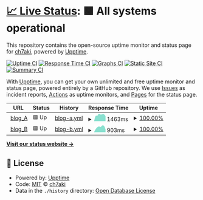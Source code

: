 # [📈 Live Status](https://ch7aki.github.io/status): <!--live status--> **🟩 All systems operational**

This repository contains the open-source uptime monitor and status page for [ch7aki](https://ch7aki.com), powered by [Upptime](https://github.com/upptime/upptime).

[![Uptime CI](https://github.com/ch7aki/status/workflows/Uptime%20CI/badge.svg)](https://github.com/ch7aki/status/actions?query=workflow%3A%22Uptime+CI%22)
[![Response Time CI](https://github.com/ch7aki/status/workflows/Response%20Time%20CI/badge.svg)](https://github.com/ch7aki/status/actions?query=workflow%3A%22Response+Time+CI%22)
[![Graphs CI](https://github.com/ch7aki/status/workflows/Graphs%20CI/badge.svg)](https://github.com/ch7aki/status/actions?query=workflow%3A%22Graphs+CI%22)
[![Static Site CI](https://github.com/ch7aki/status/workflows/Static%20Site%20CI/badge.svg)](https://github.com/ch7aki/status/actions?query=workflow%3A%22Static+Site+CI%22)
[![Summary CI](https://github.com/ch7aki/status/workflows/Summary%20CI/badge.svg)](https://github.com/ch7aki/status/actions?query=workflow%3A%22Summary+CI%22)

With [Upptime](https://upptime.js.org), you can get your own unlimited and free uptime monitor and status page, powered entirely by a GitHub repository. We use [Issues](https://github.com/ch7aki/status/issues) as incident reports, [Actions](https://github.com/ch7aki/status/actions) as uptime monitors, and [Pages](https://ch7aki.github.io/status) for the status page.

<!--start: status pages-->
<!-- This summary is generated by Upptime (https://github.com/upptime/upptime) -->
<!-- Do not edit this manually, your changes will be overwritten -->
<!-- prettier-ignore -->
| URL | Status | History | Response Time | Uptime |
| --- | ------ | ------- | ------------- | ------ |
| <img alt="" src="https://icons.duckduckgo.com/ip3/ch7aki.com.ico" height="13"> [blog_A](https://ch7aki.com) | 🟩 Up | [blog-a.yml](https://github.com/ch7aki/status/commits/HEAD/history/blog-a.yml) | <details><summary><img alt="Response time graph" src="./graphs/blog-a/response-time-week.png" height="20"> 1463ms</summary><br><a href="https://ch7aki.github.io/status/history/blog-a"><img alt="Response time 1658" src="https://img.shields.io/endpoint?url=https%3A%2F%2Fraw.githubusercontent.com%2Fch7aki%2Fstatus%2FHEAD%2Fapi%2Fblog-a%2Fresponse-time.json"></a><br><a href="https://ch7aki.github.io/status/history/blog-a"><img alt="24-hour response time 1152" src="https://img.shields.io/endpoint?url=https%3A%2F%2Fraw.githubusercontent.com%2Fch7aki%2Fstatus%2FHEAD%2Fapi%2Fblog-a%2Fresponse-time-day.json"></a><br><a href="https://ch7aki.github.io/status/history/blog-a"><img alt="7-day response time 1463" src="https://img.shields.io/endpoint?url=https%3A%2F%2Fraw.githubusercontent.com%2Fch7aki%2Fstatus%2FHEAD%2Fapi%2Fblog-a%2Fresponse-time-week.json"></a><br><a href="https://ch7aki.github.io/status/history/blog-a"><img alt="30-day response time 1612" src="https://img.shields.io/endpoint?url=https%3A%2F%2Fraw.githubusercontent.com%2Fch7aki%2Fstatus%2FHEAD%2Fapi%2Fblog-a%2Fresponse-time-month.json"></a><br><a href="https://ch7aki.github.io/status/history/blog-a"><img alt="1-year response time 1658" src="https://img.shields.io/endpoint?url=https%3A%2F%2Fraw.githubusercontent.com%2Fch7aki%2Fstatus%2FHEAD%2Fapi%2Fblog-a%2Fresponse-time-year.json"></a></details> | <details><summary><a href="https://ch7aki.github.io/status/history/blog-a">100.00%</a></summary><a href="https://ch7aki.github.io/status/history/blog-a"><img alt="All-time uptime 100.00%" src="https://img.shields.io/endpoint?url=https%3A%2F%2Fraw.githubusercontent.com%2Fch7aki%2Fstatus%2FHEAD%2Fapi%2Fblog-a%2Fuptime.json"></a><br><a href="https://ch7aki.github.io/status/history/blog-a"><img alt="24-hour uptime 100.00%" src="https://img.shields.io/endpoint?url=https%3A%2F%2Fraw.githubusercontent.com%2Fch7aki%2Fstatus%2FHEAD%2Fapi%2Fblog-a%2Fuptime-day.json"></a><br><a href="https://ch7aki.github.io/status/history/blog-a"><img alt="7-day uptime 100.00%" src="https://img.shields.io/endpoint?url=https%3A%2F%2Fraw.githubusercontent.com%2Fch7aki%2Fstatus%2FHEAD%2Fapi%2Fblog-a%2Fuptime-week.json"></a><br><a href="https://ch7aki.github.io/status/history/blog-a"><img alt="30-day uptime 100.00%" src="https://img.shields.io/endpoint?url=https%3A%2F%2Fraw.githubusercontent.com%2Fch7aki%2Fstatus%2FHEAD%2Fapi%2Fblog-a%2Fuptime-month.json"></a><br><a href="https://ch7aki.github.io/status/history/blog-a"><img alt="1-year uptime 100.00%" src="https://img.shields.io/endpoint?url=https%3A%2F%2Fraw.githubusercontent.com%2Fch7aki%2Fstatus%2FHEAD%2Fapi%2Fblog-a%2Fuptime-year.json"></a></details>
| <img alt="" src="https://icons.duckduckgo.com/ip3/ch7aki-life.com.ico" height="13"> [blog_B](https://ch7aki-life.com) | 🟩 Up | [blog-b.yml](https://github.com/ch7aki/status/commits/HEAD/history/blog-b.yml) | <details><summary><img alt="Response time graph" src="./graphs/blog-b/response-time-week.png" height="20"> 903ms</summary><br><a href="https://ch7aki.github.io/status/history/blog-b"><img alt="Response time 974" src="https://img.shields.io/endpoint?url=https%3A%2F%2Fraw.githubusercontent.com%2Fch7aki%2Fstatus%2FHEAD%2Fapi%2Fblog-b%2Fresponse-time.json"></a><br><a href="https://ch7aki.github.io/status/history/blog-b"><img alt="24-hour response time 485" src="https://img.shields.io/endpoint?url=https%3A%2F%2Fraw.githubusercontent.com%2Fch7aki%2Fstatus%2FHEAD%2Fapi%2Fblog-b%2Fresponse-time-day.json"></a><br><a href="https://ch7aki.github.io/status/history/blog-b"><img alt="7-day response time 903" src="https://img.shields.io/endpoint?url=https%3A%2F%2Fraw.githubusercontent.com%2Fch7aki%2Fstatus%2FHEAD%2Fapi%2Fblog-b%2Fresponse-time-week.json"></a><br><a href="https://ch7aki.github.io/status/history/blog-b"><img alt="30-day response time 947" src="https://img.shields.io/endpoint?url=https%3A%2F%2Fraw.githubusercontent.com%2Fch7aki%2Fstatus%2FHEAD%2Fapi%2Fblog-b%2Fresponse-time-month.json"></a><br><a href="https://ch7aki.github.io/status/history/blog-b"><img alt="1-year response time 974" src="https://img.shields.io/endpoint?url=https%3A%2F%2Fraw.githubusercontent.com%2Fch7aki%2Fstatus%2FHEAD%2Fapi%2Fblog-b%2Fresponse-time-year.json"></a></details> | <details><summary><a href="https://ch7aki.github.io/status/history/blog-b">100.00%</a></summary><a href="https://ch7aki.github.io/status/history/blog-b"><img alt="All-time uptime 99.98%" src="https://img.shields.io/endpoint?url=https%3A%2F%2Fraw.githubusercontent.com%2Fch7aki%2Fstatus%2FHEAD%2Fapi%2Fblog-b%2Fuptime.json"></a><br><a href="https://ch7aki.github.io/status/history/blog-b"><img alt="24-hour uptime 100.00%" src="https://img.shields.io/endpoint?url=https%3A%2F%2Fraw.githubusercontent.com%2Fch7aki%2Fstatus%2FHEAD%2Fapi%2Fblog-b%2Fuptime-day.json"></a><br><a href="https://ch7aki.github.io/status/history/blog-b"><img alt="7-day uptime 100.00%" src="https://img.shields.io/endpoint?url=https%3A%2F%2Fraw.githubusercontent.com%2Fch7aki%2Fstatus%2FHEAD%2Fapi%2Fblog-b%2Fuptime-week.json"></a><br><a href="https://ch7aki.github.io/status/history/blog-b"><img alt="30-day uptime 100.00%" src="https://img.shields.io/endpoint?url=https%3A%2F%2Fraw.githubusercontent.com%2Fch7aki%2Fstatus%2FHEAD%2Fapi%2Fblog-b%2Fuptime-month.json"></a><br><a href="https://ch7aki.github.io/status/history/blog-b"><img alt="1-year uptime 99.98%" src="https://img.shields.io/endpoint?url=https%3A%2F%2Fraw.githubusercontent.com%2Fch7aki%2Fstatus%2FHEAD%2Fapi%2Fblog-b%2Fuptime-year.json"></a></details>

<!--end: status pages-->

[**Visit our status website →**](https://ch7aki.github.io/status)

## 📄 License

- Powered by: [Upptime](https://github.com/upptime/upptime)
- Code: [MIT](./LICENSE) © [ch7aki](https://ch7aki.com)
- Data in the `./history` directory: [Open Database License](https://opendatacommons.org/licenses/odbl/1-0/)
